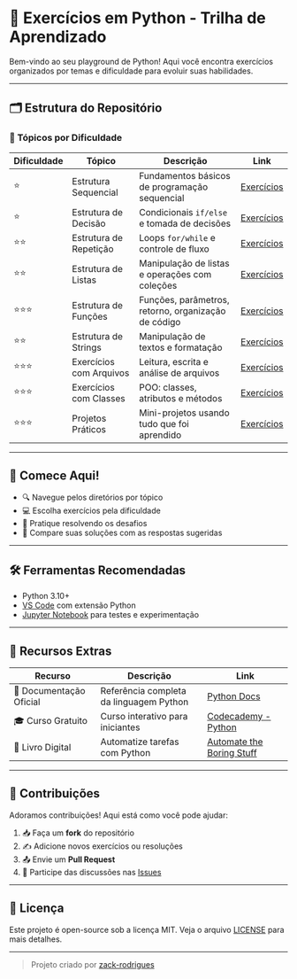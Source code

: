 <link rel="stylesheet" href="/assets/css/style.scss">

# 🐍 Exercícios em Python - Trilha de Aprendizado

Bem-vindo ao seu playground de Python! Aqui você encontra exercícios organizados por temas e dificuldade para evoluir suas habilidades.

---

## 🗂️ Estrutura do Repositório

### 📌 Tópicos por Dificuldade

| Dificuldade | Tópico                    | Descrição                                           | Link                                       |
|------------|---------------------------|-----------------------------------------------------|--------------------------------------------|
| ⭐️         | Estrutura Sequencial       | Fundamentos básicos de programação sequencial       | [Exercícios](./Estrutura%20Sequencial)     |
| ⭐️         | Estrutura de Decisão       | Condicionais `if/else` e tomada de decisões         | [Exercícios](./Estrutura%20De%20Decisão)   |
| ⭐️⭐️       | Estrutura de Repetição     | Loops `for/while` e controle de fluxo               | [Exercícios](./Estrutura%20De%20Repetição) |
| ⭐️⭐️       | Estrutura de Listas        | Manipulação de listas e operações com coleções      | [Exercícios](./Estrutura%20De%20Listas)    |
| ⭐️⭐️⭐️     | Estrutura de Funções       | Funções, parâmetros, retorno, organização de código | [Exercícios](./Estrutura%20De%20Funções)   |
| ⭐️⭐️       | Estrutura de Strings       | Manipulação de textos e formatação                  | [Exercícios](./Estrutura%20De%20Strings)   |
| ⭐️⭐️⭐️     | Exercícios com Arquivos    | Leitura, escrita e análise de arquivos              | [Exercícios](./Estrutura%20De%20Arquivos)  |
| ⭐️⭐️⭐️     | Exercícios com Classes     | POO: classes, atributos e métodos                   | [Exercícios](./Estrutura%20De%20Classes)   |
| ⭐️⭐️⭐️     | Projetos Práticos          | Mini-projetos usando tudo que foi aprendido         | [Exercícios](./Exercicios%20De%20Projetos) |

---

## 🚀 Comece Aqui!

- 🔍 Navegue pelos diretórios por tópico
- 💻 Escolha exercícios pela dificuldade
- 🧠 Pratique resolvendo os desafios
- 🔄 Compare suas soluções com as respostas sugeridas

---

## 🛠️ Ferramentas Recomendadas

- Python 3.10+
- [VS Code](https://code.visualstudio.com/) com extensão Python
- [Jupyter Notebook](https://jupyter.org/) para testes e experimentação

---

## 🌟 Recursos Extras

| Recurso                    | Descrição                                | Link                                                                 |
|---------------------------|------------------------------------------|----------------------------------------------------------------------|
| 📖 Documentação Oficial    | Referência completa da linguagem Python  | [Python Docs](https://docs.python.org/3/)                            |
| 🎓 Curso Gratuito          | Curso interativo para iniciantes         | [Codecademy - Python](https://www.codecademy.com/learn/learn-python-3) |
| 📘 Livro Digital           | Automatize tarefas com Python            | [Automate the Boring Stuff](https://automatetheboringstuff.com/)    |

---

## 🤝 Contribuições

Adoramos contribuições! Aqui está como você pode ajudar:

1. 📥 Faça um **fork** do repositório
2. ✍️ Adicione novos exercícios ou resoluções
3. 📤 Envie um **Pull Request**
4. 🎉 Participe das discussões nas [Issues](https://github.com/zack-rodrigues/python-exercises/issues)

---

## 📜 Licença

Este projeto é open-source sob a licença MIT. Veja o arquivo [LICENSE](./LICENSE) para mais detalhes.

---

> Projeto criado por [zack-rodrigues](https://github.com/zack-rodrigues)
